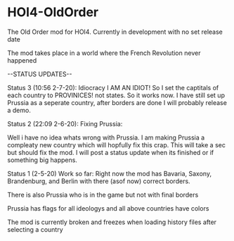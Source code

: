# HOI4-OldOrder
The Old Order mod for HOI4.
Currently in development with no set release date

The mod takes place in a world where the French Revolution never happened 

--STATUS UPDATES--

Status 3 (10:56 2-7-20): Idiocracy 
I AM AN IDIOT! So I set the captitals of each country to PROVINICES! not states. So it works now. I have still set up Prussia as a seperate country, after borders are done I will probably release a demo.

Status 2 (22:09 2-6-20): Fixing Prussia:

Well i have no idea whats wrong with Prussia. I am making Prussia a compleaty new country which will hopfully fix this crap. This will take a sec but should fix the mod. I will post a status update when its finished or if something big happens. 

Status 1 (2-5-20) Work so far:
Right now the mod has Bavaria, Saxony, Brandenburg, and Berlin with there (asof now) correct borders.

There is also Prussia who is in the game but not with final borders

Prussia has flags for all ideologys and all above countries have colors

The mod is currently broken and freezes when loading history files after selecting a country




